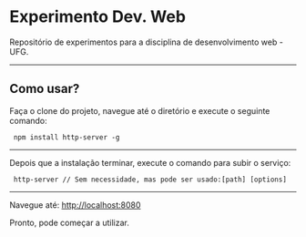 # Experimento Dev. Web
Repositório de experimentos para a disciplina de desenvolvimento web - UFG.
___

## Como usar?

Faça o clone do projeto, navegue até o diretório e execute o seguinte comando:
   
```
 npm install http-server -g
```
___

Depois que a instalação terminar, execute o comando para subir o serviço:

```
 http-server // Sem necessidade, mas pode ser usado:[path] [options]
```
___

Navegue até:
[http://localhost:8080](http://localhost:8080)


Pronto, pode começar a utilizar.

